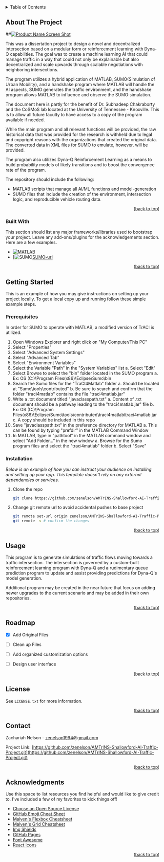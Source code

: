 <!-- Improved compatibility of back to top link: See: https://github.com/othneildrew/Best-README-Template/pull/73 -->
<a id="readme-top"></a>
<!--
*** Thanks for checking out the Best-README-Template. If you have a suggestion
*** that would make this better, please fork the repo and create a pull request
*** or simply open an issue with the tag "enhancement".
*** Don't forget to give the project a star!
*** Thanks again! Now go create something AMAZING! :D
-->



<!-- PROJECT SHIELDS -->
<!--
*** I'm using markdown "reference style" links for readability.
*** Reference links are enclosed in brackets [ ] instead of parentheses ( ).
*** See the bottom of this document for the declaration of the reference variables
*** for contributors-url, forks-url, etc. This is an optional, concise syntax you may use.
*** https://www.markdownguide.org/basic-syntax/#reference-style-links
-->





<!-- TABLE OF CONTENTS -->
<details>
  <summary>Table of Contents</summary>
  <ol>
    <li>
      <a href="#about-the-project">About The Project</a>
      <ul>
        <li><a href="#built-with">Built With</a></li>
      </ul>
    </li>
    <li>
      <a href="#getting-started">Getting Started</a>
      <ul>
        <li><a href="#prerequisites">Prerequisites</a></li>
        <li><a href="#installation">Installation</a></li>
      </ul>
    </li>
    <li><a href="#usage">Usage</a></li>
    <li><a href="#roadmap">Roadmap</a></li>
    <li><a href="#contributing">Contributing</a></li>
    <li><a href="#license">License</a></li>
    <li><a href="#contact">Contact</a></li>
    <li><a href="#acknowledgments">Acknowledgments</a></li>
  </ol>
</details>



<!-- ABOUT THE PROJECT -->
## About The Project

##[![Product Name Screen Shot][product-screenshot]](https://example.com)

This was a dissertation project to design a novel and decentralized intersection based on a modular form or reinforcement learning with Dyna-Q capabilities. The goal was to create a machine learning AI that could manage traffic in a way that could not only be explainable but also decentralized and scale upwards through scalable negotiations with neighboring intersections.

The program utilizes a hybrid application of MATLAB, SUMO(Simulation of Urban Mobility), and a handshake program where MATLAB will handle the AI aspects, SUMO generates the traffic environment, and the handshake program allows MATLAB to influence and observe the SUMO simulation.

The document here is partly for the benefit of Dr. Subhadeep Chakraborty and the CoSMoS lab located at the University of Tennessee - Knoxville. This is to allow all future faculty to have access to a copy of the program available if needed.

While the main program and all relevant functions will be provided, the raw historical data that was provided for the research is withheld due to legal and copyright reasons with the organizations that created the original data. The converted data in XML files for SUMO to emulate, however, will be provided.

The program also utilizes Dyna-Q Reinforcement Learning as a means to build probability models of likely transitions and to boost the convergence rate of the program.

The repository should include the following:
* MATLAB scripts that manage all AI/ML functions and model-generation
* SUMO files that include the creation of the environment, intersection logic, and reproducible vehicle routing data.

<p align="right">(<a href="#readme-top">back to top</a>)</p>



### Built With

This section should list any major frameworks/libraries used to bootstrap your project. Leave any add-ons/plugins for the acknowledgements section. Here are a few examples.

* [![MATLAB][MATLAB.com]][MATLAB-url]
* [![SUMO][SUMO.com][SUMO-url]

<p align="right">(<a href="#readme-top">back to top</a>)</p>



<!-- GETTING STARTED -->
## Getting Started

This is an example of how you may give instructions on setting up your project locally.
To get a local copy up and running follow these simple example steps.

### Prerequisites

In order for SUMO to operate with MATLAB, a modified version of TrACI is utilized. 

1. Open Windows Explorer and right click on "My Computer/This PC"
2. Select "Properties"
3. Select "Advanced System Settings"
4. Select "Advanced Tab"
5. Select "Environment Variables"
6. Select the Variable "Path" in the "System Variables" list
	a. Select "Edit"
7. Select Browse to select the "bin" folder located in the SUMO program
	a. Ex: OS (C:)\Program Files(x86)\Eclipse\Sumo\bin
8. Search the Sumo files for the "TraCI4Matlab" folder
	a. Should be located at "Sumo\tools\contributed"
	b. Be sure to search and confirm that the folder "traci4matlab" contains the file 	"traci4matlab.jar"
9. Write a .txt document titled "javaclasspath.txt"
	a. Content of .txt document should be a pathway leading to the "traci4matlab.jar" file
	b. Ex: OS (C:)\Program Files(x86)\Eclipse\Sumo\tools\contributed\traci4matlab\traci4matlab.jar
	c. A copy should be included in this repo
10. Save "javaclasspath.txt" in the preference directory for MATLAB
	a. This can be found by typing "prefdir" in the MATLAB Command Window
11. In MATLAB, type in "pathtool" in the MATLAB command window and select "Add Folder..." in the new window
	a. Browse for the Sumo program files and select the "traci4matlab" folder
	b. Select "Save"

### Installation

_Below is an example of how you can instruct your audience on installing and setting up your app. This template doesn't rely on any external dependencies or services._

1. Clone the repo
   ```sh
   git clone https://github.com/zenelson/AMTrINS-Shallowford-AI-Traffic-Project.git
   ```
2. Change git remote url to avoid accidental pushes to base project
   ```sh
   git remote set-url origin zenelson/AMTrINS-Shallowford-AI-Traffic-Project.git
   git remote -v # confirm the changes
   ```



<p align="right">(<a href="#readme-top">back to top</a>)</p>



<!-- USAGE EXAMPLES -->
## Usage

This program is to generate simulations of traffic flows moving towards a traffic intersection. The intersection is governed by a custom-built reinforcement learning program with Dyna-Q and a rudimentary queue prediction program to update and assist providing predictions for Dyna-Q's model generation.

Additional program may be created in the near future that focus on adding newer upgrades to the current scenario and may be added in their own repositories.


<p align="right">(<a href="#readme-top">back to top</a>)</p>



<!-- ROADMAP -->
## Roadmap

- [x] Add Original Files
- [ ] Clean up Files
- [ ] Add organized customization options
- [ ] Design user interface




<p align="right">(<a href="#readme-top">back to top</a>)</p>



<!-- CONTRIBUTING -->




<!-- LICENSE -->
## License

See `LICENSE.txt` for more information.

<p align="right">(<a href="#readme-top">back to top</a>)</p>



<!-- CONTACT -->
## Contact

Zachariah Nelson - zenelson1994@gmail.com

Project Link: [https://github.com/zenelson/AMTrINS-Shallowford-AI-Traffic-Project.git](https://github.com/zenelson/AMTrINS-Shallowford-AI-Traffic-Project.git)

<p align="right">(<a href="#readme-top">back to top</a>)</p>



<!-- ACKNOWLEDGMENTS -->
## Acknowledgments

Use this space to list resources you find helpful and would like to give credit to. I've included a few of my favorites to kick things off!

* [Choose an Open Source License](https://choosealicense.com)
* [GitHub Emoji Cheat Sheet](https://www.webpagefx.com/tools/emoji-cheat-sheet)
* [Malven's Flexbox Cheatsheet](https://flexbox.malven.co/)
* [Malven's Grid Cheatsheet](https://grid.malven.co/)
* [Img Shields](https://shields.io)
* [GitHub Pages](https://pages.github.com)
* [Font Awesome](https://fontawesome.com)
* [React Icons](https://react-icons.github.io/react-icons/search)

<p align="right">(<a href="#readme-top">back to top</a>)</p>



<!-- MARKDOWN LINKS & IMAGES -->
<!-- https://www.markdownguide.org/basic-syntax/#reference-style-links -->
[contributors-shield]: https://img.shields.io/github/contributors/othneildrew/Best-README-Template.svg?style=for-the-badge
[contributors-url]: https://github.com/othneildrew/Best-README-Template/graphs/contributors
[forks-shield]: https://img.shields.io/github/forks/othneildrew/Best-README-Template.svg?style=for-the-badge
[forks-url]: https://github.com/othneildrew/Best-README-Template/network/members
[stars-shield]: https://img.shields.io/github/stars/othneildrew/Best-README-Template.svg?style=for-the-badge
[stars-url]: https://github.com/othneildrew/Best-README-Template/stargazers
[issues-shield]: https://img.shields.io/github/issues/othneildrew/Best-README-Template.svg?style=for-the-badge
[issues-url]: https://github.com/othneildrew/Best-README-Template/issues
[license-shield]: https://img.shields.io/github/license/othneildrew/Best-README-Template.svg?style=for-the-badge
[license-url]: https://github.com/othneildrew/Best-README-Template/blob/master/LICENSE.txt
[linkedin-shield]: https://img.shields.io/badge/-LinkedIn-black.svg?style=for-the-badge&logo=linkedin&colorB=555
[linkedin-url]: https://linkedin.com/in/othneildrew
[product-screenshot]: images/screenshot.png
[Next.js]: https://img.shields.io/badge/next.js-000000?style=for-the-badge&logo=nextdotjs&logoColor=white
[Next-url]: https://nextjs.org/
[React.js]: https://img.shields.io/badge/React-20232A?style=for-the-badge&logo=react&logoColor=61DAFB
[React-url]: https://reactjs.org/
[Vue.js]: https://img.shields.io/badge/Vue.js-35495E?style=for-the-badge&logo=vuedotjs&logoColor=4FC08D
[Vue-url]: https://vuejs.org/
[Angular.io]: https://img.shields.io/badge/Angular-DD0031?style=for-the-badge&logo=angular&logoColor=white
[Angular-url]: https://angular.io/
[Svelte.dev]: https://img.shields.io/badge/Svelte-4A4A55?style=for-the-badge&logo=svelte&logoColor=FF3E00
[Svelte-url]: https://svelte.dev/
[Laravel.com]: https://img.shields.io/badge/Laravel-FF2D20?style=for-the-badge&logo=laravel&logoColor=white
[Laravel-url]: https://laravel.com
[Bootstrap.com]: https://img.shields.io/badge/Bootstrap-563D7C?style=for-the-badge&logo=bootstrap&logoColor=white
[Bootstrap-url]: https://getbootstrap.com
[JQuery.com]: https://img.shields.io/badge/jQuery-0769AD?style=for-the-badge&logo=jquery&logoColor=white
[JQuery-url]: https://jquery.com 
[MATLAB-url]: https://www.mathworks.com
[MATLAB.com]: https://img.shields.io/badge/MATLAB-R2025a-orange
[SUMO-url]: https://eclipse.dev/sumo
[SUMO.com]: https://img.shields.io/badge/SUMO-1.24.0-green
